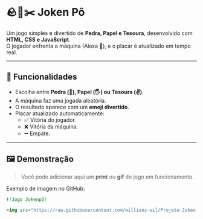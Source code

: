 # 🪨📄✂️ Joken Pô  

Um jogo simples e divertido de **Pedra, Papel e Tesoura**, desenvolvido com **HTML, CSS e JavaScript**.  
O jogador enfrenta a máquina (Alexa 🤖), e o placar é atualizado em tempo real.  

---

## 🚀 Funcionalidades  
- Escolha entre **Pedra (👊), Papel (🖐️) ou Tesoura (✌️)**.  
- A máquina faz uma jogada aleatória.  
- O resultado aparece com um **emoji divertido**.  
- Placar atualizado automaticamente:  
  - ✅ Vitória do jogador.  
  - ❌ Vitória da máquina.  
  - ➖ Empate.  

---

## 🖼️ Demonstração  
> Você pode adicionar aqui um **print** ou **gif** do jogo em funcionamento.  

Exemplo de imagem no GitHub:  
```markdown
![Jogo Jokenpô]

<img src="https://raw.githubusercontent.com/willians-wil/Projeto-Joken-P-/f8f3119e4c500d724ba04db17fee6629fa15312e/assets/projeto%20jknp.png" >
